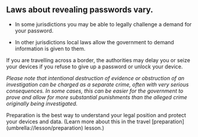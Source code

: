 [Title]: # (Challenging password demands)
[Order]: # (11)

## Laws about revealing passwords vary. 

* In some jurisdictions you may be able to legally challenge a demand for your password. 

* In other jurisdictions local laws allow the government to demand information is given to them. 

If you are travelling across a border, the authorities may delay you or seize your devices if you refuse to give up a password or unlock your device.

*Please note that intentional destruction of evidence or obstruction of an investigation can be charged as a separate crime, often with very serious consequences. In some cases, this can be easier for the government to prove and allow for more substantial punishments than the alleged crime originally being investigated.*

Preparation is the best way to understand your legal position and protect your devices and data. (Learn more about this in the travel [preparation] (umbrella://lesson/preparation) lesson.)
